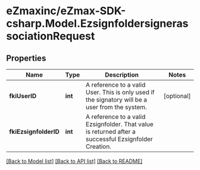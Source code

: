
# eZmaxinc/eZmax-SDK-csharp.Model.EzsignfoldersignerassociationRequest

## Properties

Name | Type | Description | Notes
------------ | ------------- | ------------- | -------------
**fkiUserID** | **int** | A reference to a valid User.  This is only used if the signatory will be a user from the system. | [optional] 
**fkiEzsignfolderID** | **int** | A reference to a valid Ezsignfolder.  That value is returned after a successful Ezsignfolder Creation. | 

[[Back to Model list]](../README.md#documentation-for-models)
[[Back to API list]](../README.md#documentation-for-api-endpoints)
[[Back to README]](../README.md)

